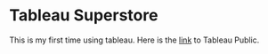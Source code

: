 # Tableau Superstore

This is my first time using tableau. Here is the [link](https://public.tableau.com/views/Superstore_16738366874610/MainBoard?:language=en-US&:display_count=n&:origin=viz_share_link) to Tableau Public.
